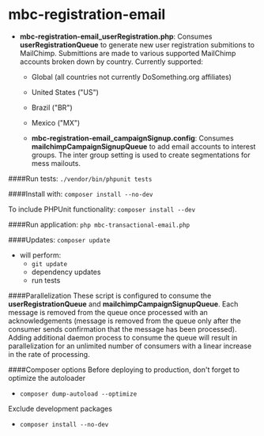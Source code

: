 mbc-registration-email
==============

- **mbc-registration-email_userRegistration.php**: Consumes **userRegistrationQueue** to generate new user registration submitions to MailChimp. Submittions are made to various supported MailChimp accounts broken down by country. Currently supported:
  - Global (all countries not currently DoSomething.org affiliates)
  - United States ("US")
  - Brazil ("BR")
  - Mexico ("MX")

  - **mbc-registration-email_campaignSignup.config**: Consumes **mailchimpCampaignSignupQueue** to add email accounts to interest groups. The inter group setting is used to create segmentations for mess mailouts.

####Run tests:
`./vendor/bin/phpunit tests`

####Install with:
`composer install --no-dev`

To include PHPUnit functionality:
`composer install --dev`

####Run application:
`php mbc-transactional-email.php`

####Updates:
`composer update`
- will perform:
  - `git update`
  - dependency updates
  - run tests

####Parallelization
These script is configured to consume the **userRegistrationQueue** and **mailchimpCampaignSignupQueue**. Each message is removed from the queue once processed with an acknowledgements (message is removed from the queue only after the consumer sends confirmation that the message has been processed). Adding additional daemon process to consume the queue will result in parallelization for an unlimited number of consumers with a linear increase in the rate of processing.

####Composer options
Before deploying to production, don't forget to optimize the autoloader
- `composer dump-autoload --optimize`

Exclude development packages
- `composer install --no-dev`
